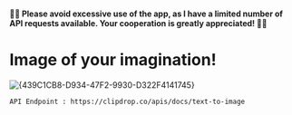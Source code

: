 
#### 🙏🙏 Please avoid excessive use of the app, as I have a limited number of API requests available. Your cooperation is greatly appreciated! 🙏🙏



# Image of your imagination!

![{439C1CB8-D934-47F2-9930-D322F4141745}](https://github.com/user-attachments/assets/92d05e46-5ddc-42a4-a2fb-207234995007)


`API Endpoint : https://clipdrop.co/apis/docs/text-to-image`
